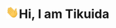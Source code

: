 # <img src="https://raw.githubusercontent.com/ABSphreak/ABSphreak/master/gifs/Hi.gif" width="30px">Hi, I am Tikuida

